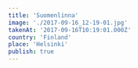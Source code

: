 ```yaml
---
title: 'Suomenlinna'
image: './2017-09-16_12-19-01.jpg'
takenAt: '2017-09-16T10:19:01.000Z'
country: 'Finland'
place: 'Helsinki'
publish: true
---
```

